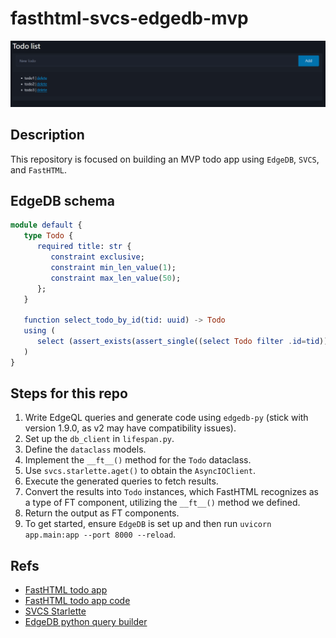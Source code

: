 # fasthtml-svcs-edgedb-mvp
![todo-list](https://raw.githubusercontent.com/jrycw/fasthtml-svcs-edgedb-mvp/refs/heads/master/todo-list.png)

## Description
This repository is focused on building an MVP todo app using `EdgeDB`, `SVCS`, and `FastHTML`.

## EdgeDB schema
```elm
module default {
   type Todo {
      required title: str {
         constraint exclusive;
         constraint min_len_value(1);
         constraint max_len_value(50);
      };
   }

   function select_todo_by_id(tid: uuid) -> Todo
   using (
      select (assert_exists(assert_single((select Todo filter .id=tid))))
   )
}
```

## Steps for this repo
1. Write EdgeQL queries and generate code using `edgedb-py` (stick with version 1.9.0, as v2 may have compatibility issues).
2. Set up the `db_client` in `lifespan.py`.
3. Define the `dataclass` models.
4. Implement the `__ft__()` method for the `Todo` dataclass.
5. Use `svcs.starlette.aget()` to obtain the `AsyncIOClient`.
6. Execute the generated queries to fetch results.
7. Convert the results into `Todo` instances, which FastHTML recognizes as a type of FT component, utilizing the `__ft__()` method we defined.
8. Return the output as FT components.
9. To get started, ensure `EdgeDB` is set up and then run `uvicorn app.main:app --port 8000 --reload`.

## Refs
* [FastHTML todo app](https://gallery.fastht.ml/start_simple/sqlite_todo/app/)
* [FastHTML todo app code](https://gallery.fastht.ml/start_simple/sqlite_todo/code)
* [SVCS Starlette](https://svcs.hynek.me/en/stable/integrations/starlette.html)
* [EdgeDB python query builder](https://docs.edgedb.com/guides/tutorials/rest_apis_with_fastapi)

